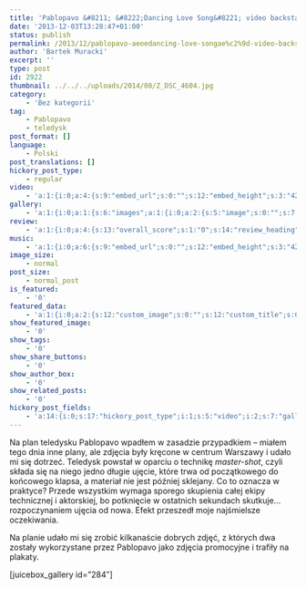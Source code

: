 ```yaml
---
title: 'Pablopavo &#8211; &#8222;Dancing Love Song&#8221; video backstage'
date: '2013-12-03T13:28:47+01:00'
status: publish
permalink: /2013/12/pablopavo-aeoedancing-love-songae%c2%9d-video-backstage
author: 'Bartek Muracki'
excerpt: ''
type: post
id: 2922
thumbnail: ../../../uploads/2014/08/Z_DSC_4604.jpg
category:
    - 'Bez kategorii'
tag:
    - Pablopavo
    - teledysk
post_format: []
language:
    - Polski
post_translations: []
hickory_post_type:
    - regular
video:
    - 'a:1:{i:0;a:4:{s:9:"embed_url";s:0:"";s:12:"embed_height";s:3:"420";s:15:"self_hosted_url";s:0:"";s:18:"self_hosted_height";s:3:"420";}}'
gallery:
    - 'a:1:{i:0;a:1:{s:6:"images";a:1:{i:0;a:2:{s:5:"image";s:0:"";s:7:"caption";s:0:"";}}}}'
review:
    - 'a:1:{i:0;a:4:{s:13:"overall_score";s:1:"0";s:14:"review_heading";s:0:"";s:12:"summary_text";s:0:"";s:8:"criteria";a:1:{i:0;a:2:{s:4:"name";s:0:"";s:5:"score";s:1:"0";}}}}'
music:
    - 'a:1:{i:0;a:6:{s:9:"embed_url";s:0:"";s:12:"embed_height";s:3:"420";s:16:"soundcloud_embed";s:0:"";s:33:"soundcloud_include_featured_image";s:1:"0";s:13:"spotify_embed";s:0:"";s:30:"spotify_include_featured_image";s:1:"0";}}'
image_size:
    - normal
post_size:
    - normal_post
is_featured:
    - '0'
featured_data:
    - 'a:1:{i:0;a:2:{s:12:"custom_image";s:0:"";s:12:"custom_title";s:0:"";}}'
show_featured_image:
    - '0'
show_tags:
    - '0'
show_share_buttons:
    - '0'
show_author_box:
    - '0'
show_related_posts:
    - '0'
hickory_post_fields:
    - 'a:14:{i:0;s:17:"hickory_post_type";i:1;s:5:"video";i:2;s:7:"gallery";i:3;s:6:"review";i:4;s:5:"music";i:5;s:10:"image_size";i:6;s:9:"post_size";i:7;s:11:"is_featured";i:8;s:13:"featured_data";i:9;s:19:"show_featured_image";i:10;s:9:"show_tags";i:11;s:18:"show_share_buttons";i:12;s:15:"show_author_box";i:13;s:18:"show_related_posts";}'
---
```

Na plan teledysku Pablopavo wpadłem w zasadzie przypadkiem – miałem tego dnia inne plany, ale zdjęcia były kręcone w centrum Warszawy i udało mi się dotrzeć. Teledysk powstał w oparciu o technikę *master-shot*, czyli składa się na niego jedno długie ujęcie, które trwa od początkowego do końcowego klapsa, a materiał nie jest później sklejany. Co to oznacza w praktyce? Przede wszystkim wymaga sporego skupienia całej ekipy technicznej i aktorskiej, bo potknięcie w ostatnich sekundach skutkuje… rozpoczynaniem ujęcia od nowa. Efekt przeszedł moje najśmielsze oczekiwania.

Na planie udało mi się zrobić kilkanaście dobrych zdjęć, z których dwa zostały wykorzystane przez Pablopavo jako zdjęcia promocyjne i trafiły na plakaty.

\[juicebox\_gallery id=”284″\]